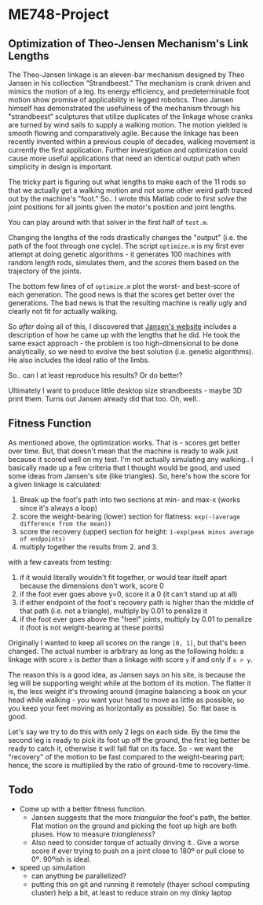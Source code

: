 # ME748-Project
## Optimization of Theo-Jensen Mechanism's Link Lengths

The Theo-Jansen linkage is an eleven-bar mechanism designed by Theo Jansen in his collection “Strandbeest.” The mechanism is crank driven and mimics the motion of a leg. Its energy efficiency, and predeterminable foot motion show promise of applicability in legged robotics. Theo Jansen himself has demonstrated the usefulness of the mechanism through his "strandbeest” sculptures that utilize duplicates of the linkage whose cranks are turned by wind sails to supply a walking motion. The motion yielded is smooth flowing and comparatively agile. Because the linkage has been recently invented within a previous couple of decades, walking movement is currently the first application. Further investigation and optimization could cause more useful applications that need an identical output path when simplicity in design is important.

The tricky part is figuring out what lengths to make each of the 11 rods so that we actually get a walking motion and not some other weird path traced out by the machine's "foot." So.. I wrote this Matlab code to first _solve_ the joint positions for all joints given the motor's position and joint lengths.

You can play around with that solver in the first half of `test.m`.

Changing the lengths of the rods drastically changes the "output" (i.e. the path of the foot through one cycle). The script `optimize.m` is my first ever attempt at doing genetic algorithms - it generates 100 machines with random length rods, simulates them, and the _scores_ them based on the trajectory of the joints.

The bottom few lines of of `optimize.m` plot the worst- and best-score of each generation. The good news is that the scores get better over the generations. The bad news is that the resulting machine is really ugly and clearly not fit for actually walking.

So _after_ doing all of this, I discovered that [Jansen's website](http://www.strandbeest.com/beests_leg.php) includes a description of how he came up with the lengths that he did. He took the same exact approach - the problem is too high-dimensional to be done analytically, so we need to evolve the best solution (i.e. genetic algorithms). He also includes the ideal ratio of the limbs.

So.. can I at least reproduce his results? Or do better?

Ultimately I want to produce little desktop size strandbeests - maybe 3D print them. Turns out Jansen already did that too. Oh, well..

## Fitness Function

As mentioned above, the optimization works. That is - scores get better over time. But, that doesn't mean that the machine is ready to walk just because it scored well on my test. I'm not actually simulating any walking.. I basically made up a few criteria that I thought would be good, and used some ideas from Jansen's site (like triangles). So, here's how the score for a given linkage is calculated:

1. Break up the foot's path into two sections at min- and max-x (works since it's always a loop)
2. score the weight-bearing (lower) section for flatness: `exp(-(average difference from the mean))`
3. score the recovery (upper) section for height: `1-exp(peak minus average of endpoints)`
4. multiply together the results from 2. and 3.

with a few caveats from testing:

1. if it would literally wouldn't fit together, or would tear itself apart because the dimensions don't work, score 0
2. if the foot ever goes above y=0, score it a 0 (it can't stand up at all)
3. if either endpoint of the foot's recovery path is higher than the middle of that path (i.e. not a triangle), multiply by 0.01 to penalize it
4. if the foot ever goes above the "heel" joints, multiply by 0.01 to penalize it (foot is not weight-bearing at these points)

Originally I wanted to keep all scores on the range `[0, 1]`, but that's been changed. The actual number is arbitrary as long as the following holds: a linkage with score `x` is _better_ than a linkage with score `y` if and only if `x > y`. 

The reason this is a good idea, as Jansen says on his site, is because the leg will be supporting weight while at the bottom of its motion. The flatter it is, the less weight it's throwing around (imagine balancing a book on your head while walking - you want your head to move as little as possible, so you keep your feet moving as horizontally as possible). So: flat base is good.

Let's say we try to do this with only 2 legs on each side. By the time the second leg is ready to pick its foot up off the ground, the first leg better be ready to catch it, otherwise it will fall flat on its face. So - we want the "recovery" of the motion to be fast compared to the weight-bearing part; hence, the score is multiplied by the ratio of ground-time to recovery-time.

## Todo

* Come up with a better fitness function.
    * Jansen suggests that the more _triangular_ the foot's path, the better. Flat motion on the ground and picking the foot up high are both pluses. How to measure _triangleness_?
    * Also need to consider torque of actually driving it.. Give a worse score if ever trying to push on a joint close to 180º or pull close to 0º. 90ºish is ideal.
* speed up simulation
    * can anything be parallelized?
    * putting this on git and running it remotely (thayer school computing cluster) help a bit, at least to reduce strain on my dinky laptop
